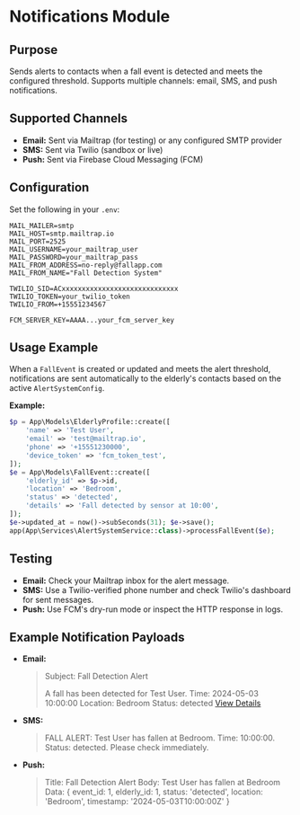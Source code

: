 # Notifications Module

## Purpose
Sends alerts to contacts when a fall event is detected and meets the configured threshold. Supports multiple channels: email, SMS, and push notifications.

## Supported Channels
- **Email:** Sent via Mailtrap (for testing) or any configured SMTP provider
- **SMS:** Sent via Twilio (sandbox or live)
- **Push:** Sent via Firebase Cloud Messaging (FCM)

## Configuration
Set the following in your `.env`:
```env
MAIL_MAILER=smtp
MAIL_HOST=smtp.mailtrap.io
MAIL_PORT=2525
MAIL_USERNAME=your_mailtrap_user
MAIL_PASSWORD=your_mailtrap_pass
MAIL_FROM_ADDRESS=no-reply@fallapp.com
MAIL_FROM_NAME="Fall Detection System"

TWILIO_SID=ACxxxxxxxxxxxxxxxxxxxxxxxxxxxxx
TWILIO_TOKEN=your_twilio_token
TWILIO_FROM=+15551234567

FCM_SERVER_KEY=AAAA...your_fcm_server_key
```

## Usage Example
When a `FallEvent` is created or updated and meets the alert threshold, notifications are sent automatically to the elderly's contacts based on the active `AlertSystemConfig`.

**Example:**
```php
$p = App\Models\ElderlyProfile::create([
    'name' => 'Test User',
    'email' => 'test@mailtrap.io',
    'phone' => '+15551230000',
    'device_token' => 'fcm_token_test',
]);
$e = App\Models\FallEvent::create([
    'elderly_id' => $p->id,
    'location' => 'Bedroom',
    'status' => 'detected',
    'details' => 'Fall detected by sensor at 10:00',
]);
$e->updated_at = now()->subSeconds(31); $e->save();
app(App\Services\AlertSystemService::class)->processFallEvent($e);
```

## Testing
- **Email:** Check your Mailtrap inbox for the alert message.
- **SMS:** Use a Twilio-verified phone number and check Twilio's dashboard for sent messages.
- **Push:** Use FCM's dry-run mode or inspect the HTTP response in logs.

## Example Notification Payloads
- **Email:**
  > Subject: Fall Detection Alert
  >
  > A fall has been detected for Test User.
  > Time: 2024-05-03 10:00:00
  > Location: Bedroom
  > Status: detected
  > [View Details](https://your-app.com/admin/fall-events/1)

- **SMS:**
  > FALL ALERT: Test User has fallen at Bedroom. Time: 10:00:00. Status: detected. Please check immediately.

- **Push:**
  > Title: Fall Detection Alert
  > Body: Test User has fallen at Bedroom
  > Data: { event_id: 1, elderly_id: 1, status: 'detected', location: 'Bedroom', timestamp: '2024-05-03T10:00:00Z' } 